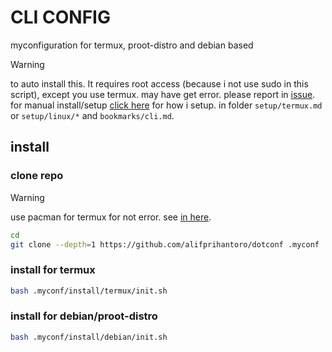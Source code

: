 # CLI CONFIG
myconfiguration for termux, proot-distro and debian based

> [!WARNING]
> to auto install this. It requires root access (because i not use sudo in this script), except you use termux.
> may have get error. please report in [issue](https://github.com/alifprihantoro/dotconf/issues).
> for manual install/setup [click here](https://github.com/alifprihantoro/new-content/) for how i setup. in folder `setup/termux.md` or `setup/linux/*` and `bookmarks/cli.md`.

## install
### clone repo
> [!WARNING]
> use pacman for termux for not error. see [in here](https://github.com/alifprihantoro/new-content/tree/master/setup/termux.md/#change-package-manager).
```bash
cd
git clone --depth=1 https://github.com/alifprihantoro/dotconf .myconf
```
### install for termux
```bash
bash .myconf/install/termux/init.sh
```
### install for debian/proot-distro
```bash
bash .myconf/install/debian/init.sh
```